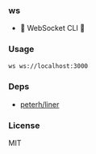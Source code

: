 
### ws

* 💓 WebSocket CLI 💓

### Usage

```bash
ws ws://localhost:3000
```

### Deps

* [peterh/liner](https://github.com/peterh/liner)

### License
MIT
